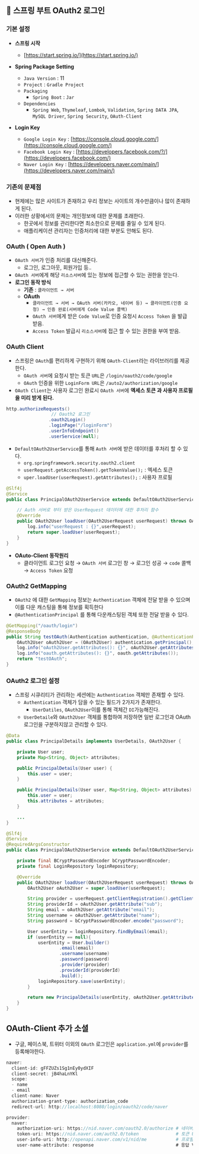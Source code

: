 ﻿## 🍃 스프링 부트 OAuth2 로그인

### 기본 설정
- **스프링 시작**
    - [https://start.spring.io/](https://start.spring.io/)


- **Spring Package Setting**
    - `Java Version` : 11
    - `Project` : `Gradle Project`
    - `Packaging`
        - `Spring Boot` : `Jar`
    - `Dependencies`
        - `Spring Web`, `Thymeleaf`, `Lombok`, `Validation`, `Spring DATA JPA`, `MySQL Driver`, `Spring Security`, `OAuth-Client`


- **Login Key**
  - `Google Login Key` : [https://console.cloud.google.com/](https://console.cloud.google.com/)
  - `Facebook Login Key` : [https://developers.facebook.com/?/](https://developers.facebook.com/)
  - `Naver Login Key` : [https://developers.naver.com/main/](https://developers.naver.com/main/)
  
### 기존의 문제점

- 현제에는 많은 사이트가 존재하고 우리 정보는 사이트의 개수만큼이나 많이 존재하게 된다.
- 이러한 상황에서의 문제는 개인정보에 대한 문제를 초래한다.
    - 한곳에서 정보를 관리한다면 최소한으로 문제를 줄일 수 있게 된다.
    - 애플리케이션 관리자는 인증처리에 대한 부분도 안해도 된다.

### OAuth ( Open Auth )

- `OAuth 서버`가 인증 처리를 대신해준다.
    - 로그인, 로그아웃, 회원가입 등..
- `OAuth 서버`에게 해당 `리소스서버`에 있는 정보에 접근할 수 있는 권한을 얻는다.
- **로그인 동작 방식**
    - **기존** : `클라이언트 → 서버`
    - **OAuth**
        - `클라이언트 → 서버 → OAuth 서버(카카오, 네이버 등) → 클라이언트(인증 요청) → 인증 완료(서버에게 Code Value 콜백)`
        - `OAuth 서버`에게 받은 `Code Value`로 인증 요청시 `Access Token` 을 발급 받음.
        - `Access Token` 발급시 `리소스서버`에 접근 할 수 있는 권한을 부여 받음.

### OAuth Client

- 스프링은 `OAuth`를 편리하게 구현하기 위해 `OAuth-Client`라는 라이브러리를 제공한다.
    - `OAuth 서버`에 요청시 받는 토큰 `URL`은 `/login/oauth2/code/google`
    - `OAuth` 인증을 위한 `LoginForm URL`은 `/auto2/authorization/google`
- `OAuth Client`는 사용자 로그인 완료시 `OAuth 서버`에 **엑세스 토큰 과 사용자 프로필을 미리 받게 된다.**

```java
http.authorizeRequests()
                 // Oauth2 로그인
                .oauth2Login()
                .loginPage("/loginForm")
                .userInfoEndpoint()
                .userService(null);
```

- `DefaultOAuth2UserService`를 통해 `Auth 서버`에 받은 데이터를 후처리 할 수 있다.
    - `org.springframework.security.oauth2.client`
    - `userRequest.getAccessToken().getTokenValue();` : 엑세스 토큰
    - `uper.loadUser(userRequest).getAttributes();` : 사용자 프로필

```java
@Slf4j
@Service
public class PrincipalOAuth2UserService extends DefaultOAuth2UserService {

    // Auth 서버로 부터 받은 UserRequest 데이터에 대한 후처리 함수
    @Override
    public OAuth2User loadUser(OAuth2UserRequest userRequest) throws OAuth2AuthenticationException {
        log.info("userRequest : {}",userRequest);
        return super.loadUser(userRequest);
    }
}
```

- **OAuto-Client 동작원리**
    - 클라이언트 로그인 요청 → `OAuth 서버` 로그인 창 → 로그인 성공 → `code` 콜백 → `Access Token` 요청


### OAuth2 GetMapping

- `OAuth2` 에 대한 `GetMapping` 정보는 `Authentication` 객체에 전달 받을 수 있으며 이를 다운 캐스팅을 통해 정보를 획득한다
- `@AuthenticationPrincipal` 를 통해 다운캐스팅된 객체 또한 전달 받을 수 있다.

```java
@GetMapping("/oauth/login")
@ResponseBody
public String testOAuth(Authentication authentication, @AuthenticationPrincipal OAuth2User oauth){
    OAuth2User oAuth2User = (OAuth2User) authentication.getPrincipal();
    log.info("oAuth2User.getAttributes(): {}", oAuth2User.getAttributes());
    log.info("oauth.getAttributes(): {}", oauth.getAttributes());
    return "testOAuth";
}
```
### OAuth2 로그인 설정

- 스프링 시큐리티가 관리하는 세션에는 `Authentication` 객체만 존재할 수 있다.
    - `Authentication` 객체가 담을 수 있는 필드가 2가지가 존재한다.
        - `UserDatiles`, `OAuth2User`이를 통해 객체간 `DI`가능해진다.
    - `UserDetaile`와 `OAuth2User` 객체를 통합하여 저장하면 일반 로그인과 OAuth 로그인을 구분하지않고 관리할 수 있다.

```java
@Data
public class PrincipalDetails implements UserDetails, OAuth2User {

    private User user;
    private Map<String, Object> attributes;

    public PrincipalDetails(User user) {
        this.user = user;
    }

    public PrincipalDetails(User user, Map<String, Object> attributes) {
        this.user = user;
        this.attributes = attributes;
    }

    ...
}

@Slf4j
@Service
@RequiredArgsConstructor
public class PrincipalOAuth2UserService extends DefaultOAuth2UserService {

    private final BCryptPasswordEncoder bCryptPasswordEncoder;
    private final LoginRepository loginRepository;

    @Override
    public OAuth2User loadUser(OAuth2UserRequest userRequest) throws OAuth2AuthenticationException {
        OAuth2User oAuth2User = super.loadUser(userRequest);

        String provider = userRequest.getClientRegistration().getClientId(); // Social Id;
        String providerId = oAuth2User.getAttribute("sub");
        String email = oAuth2User.getAttribute("email");
        String username = oAuth2User.getAttribute("name");
        String password = bCryptPasswordEncoder.encode("password");

        User userEntity = loginRepository.findByEmail(email);
        if (userEntity == null){
            userEntity = User.builder()
                    .email(email)
                    .username(username)
                    .password(password)
                    .provider(provider)
                    .providerId(providerId)
                    .build();
            loginRepository.save(userEntity);
        }

        return new PrincipalDetails(userEntity, oAuth2User.getAttributes());
    }
}
```

## OAuth-Client 추가 소셜

- 구글, 페이스북, 트위터 이외의 `OAuth` 로그인은 `application.yml`에 `provider`를 등록해야한다.

```java
naver:
  client-id: gFFZUZs1Sg1nEy0ydXIF
  client-secret: jB4haLnYKl
  scope:
  - name
  - email
  client-name: Naver
  authorization-grant-type: authorization_code
  redirect-url: http://localhost:8080/login/oauth2/code/naver

provider:
  naver:
    authorization-uri: https://nid.naver.com/oauth2.0/authorize # 네이버 로그인찬
    token-uri: https://nid.naver.com/auth2.0/token              # 토큰 Uri
    user-info-uri: http://openapi.naver.com/v1/nid/me           # 프로필 주소 Uri
    user-name-attribute: response                               # 응답 Value Key
```
